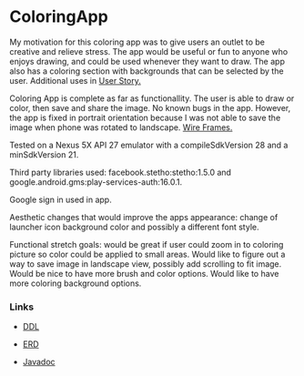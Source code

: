# ColoringApp
 My motivation for this coloring app was to give users an outlet to be creative and relieve stress. The app would be useful or fun to anyone who enjoys drawing, and could be used whenever they want to draw. The app also has a coloring section with backgrounds that can be selected by the user.  Additional uses in [User Story.](userstory.pdf)
 
 Coloring App is complete as far as functionallity. The user is able to draw or color, then save and share the image. 
 No known bugs in the app. However, the app is fixed in portrait orientation because I was not able to save the image when phone was rotated to landscape. [Wire Frames.](ColoringAppWF.pdf)
 
 Tested on a Nexus 5X API 27 emulator with a compileSdkVersion 28 and a minSdkVersion 21.
 
 Third party libraries used: facebook.stetho:stetho:1.5.0 and google.android.gms:play-services-auth:16.0.1.
 
 Google sign in used in app.
 
 Aesthetic changes that would improve the apps appearance: change of launcher icon background color and possibly a different font style.
 
 Functional stretch goals: would be great if user could zoom in to coloring picture so color could be applied to small areas. Would like to figure out a way to save image in landscape view, possibly add scrolling to fit image. Would be nice to have more brush and color options. Would like to have more coloring background options.
 
 ### Links
 * [DDL](ddl.sql) 
 
 * [ERD](ERDColoringApp.pdf)
 
 * [Javadoc](file:///Users/everobles/Desktop/Bootcamp/projects/ColoringApp/docs/api/index.html)

